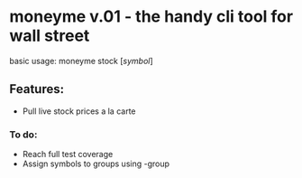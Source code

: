 
# moneyme v.01 - the handy cli tool for wall street

basic usage: moneyme stock [*symbol*]

## Features:
- Pull live stock prices a la carte 




### To do:
- Reach full test coverage
- Assign symbols to groups using -group
